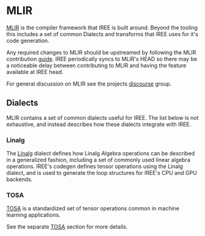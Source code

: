 
# MLIR

[MLIR](https://mlir.llvm.org/) is the compiler framework that IREE is built
around. Beyond the tooling this includes a set of common Dialects and
transforms that IREE uses for it's code generation.

Any required changes to MLIR should be upstreamed by following the MLIR
contribution [guide](https://mlir.llvm.org/getting_started/Contributing/).
IREE periodically syncs to MLIR's HEAD so there may be a noticeable delay
between contributing to MLIR and having the feature available at IREE head.

For general discussion on MLIR see the projects
[discourse](https://discourse.llvm.org/c/mlir/31) group.

## Dialects

MLIR contains a set of common dialects useful for IREE. The list below is not
exhaustive, and instead describes how these dialects integrate with IREE.

### Linalg

The [Linalg](https://mlir.llvm.org/docs/Dialects/Linalg/) dialect defines how
Linalg Algebra operations can be described in a generalized fashion, including
a set of commonly used linear algebra operations. IREE's codegen defines tensor
operations using the Linalg dialect, and is used to generate the loop
structures for IREE's CPU and GPU backends.

### TOSA

[TOSA](https://developer.mlplatform.org/w/tosa/) is a standardized set of tensor
operations common in machine learning applications.

See the separate [TOSA](./tosa.md) section for more details.
